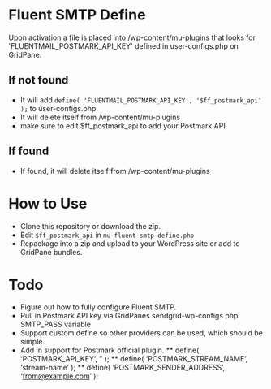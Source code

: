 # Fluent SMTP Define
Upon activation a file is placed into /wp-content/mu-plugins that looks for 'FLUENTMAIL_POSTMARK_API_KEY' defined in user-configs.php on GridPane.

## If not found
* It will add ```define( 'FLUENTMAIL_POSTMARK_API_KEY', '$ff_postmark_api' );``` to user-configs.php.
* It will delete itself from /wp-content/mu-plugins
* make sure to edit $ff_postmark_api to add your Postmark API.

## If found
* If found, it will delete itself from /wp-content/mu-plugins

# How to Use
* Clone this repository or download the zip.
* Edit ```$ff_postmark_api``` in ```mu-fluent-smtp-define.php```
* Repackage into a zip and upload to your WordPress site or add to GridPane bundles.

# Todo
* Figure out how to fully configure Fluent SMTP.
* Pull in Postmark API key via GridPanes sendgrid-wp-configs.php SMTP_PASS variable
* Support custom define so other providers can be used, which should be simple.
* Add in support for Postmark official plugin.
** define( ‘POSTMARK_API_KEY’, ” );
** define( ‘POSTMARK_STREAM_NAME’, ‘stream-name’ );
** define( ‘POSTMARK_SENDER_ADDRESS’, ‘from@example.com’ );
 
